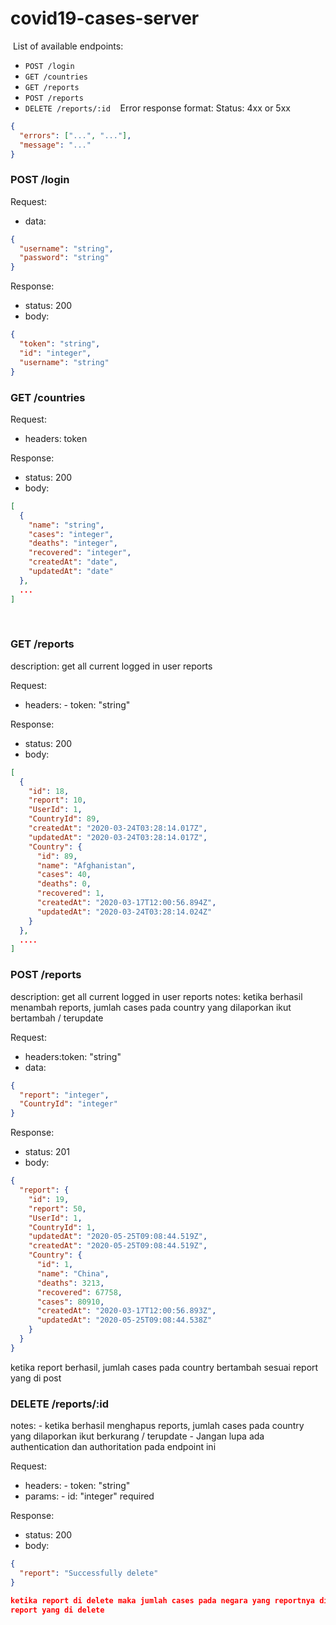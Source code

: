 # covid19-cases-server

​
List of available endpoints:
​

- `POST /login`
  ​
- `GET /countries`
- `GET /reports`
- `POST /reports`
- `DELETE /reports/:id`
  ​
  ​
  ​
  Error response format:
  Status: 4xx or 5xx
  ​

```json
{
  "errors": ["...", "..."],
  "message": "..."
}
```

### POST /login

Request:

- data:

```json
{
  "username": "string",
  "password": "string"
}
```

Response:

- status: 200
- body:
  ​

```json
{
  "token": "string",
  "id": "integer",
  "username": "string"
}
```


### GET /countries

Request:

- headers: token

Response:

- status: 200
- body:

```json
[
  {
    "name": "string",
    "cases": "integer",
    "deaths": "integer",
    "recovered": "integer",
    "createdAt": "date",
    "updatedAt": "date"
  },
  ...
]
```

​

### GET /reports

description: get all current logged in user reports
​

Request:

- headers: - token: "string"

Response:

- status: 200
- body:
  ​

```json
[
  {
    "id": 18,
    "report": 10,
    "UserId": 1,
    "CountryId": 89,
    "createdAt": "2020-03-24T03:28:14.017Z",
    "updatedAt": "2020-03-24T03:28:14.017Z",
    "Country": {
      "id": 89,
      "name": "Afghanistan",
      "cases": 40,
      "deaths": 0,
      "recovered": 1,
      "createdAt": "2020-03-17T12:00:56.894Z",
      "updatedAt": "2020-03-24T03:28:14.024Z"
    }
  },
  ....
]
```

### POST /reports

description: get all current logged in user reports
notes: ketika berhasil menambah reports, jumlah cases pada country yang dilaporkan ikut bertambah / terupdate
​

Request:

- headers:token: "string"
- data:

```json
{
  "report": "integer",
  "CountryId": "integer"
}
```

​Response:

- status: 201
- body:
  ​

```json
{
  "report": {
    "id": 19,
    "report": 50,
    "UserId": 1,
    "CountryId": 1,
    "updatedAt": "2020-05-25T09:08:44.519Z",
    "createdAt": "2020-05-25T09:08:44.519Z",
    "Country": {
      "id": 1,
      "name": "China",
      "deaths": 3213,
      "recovered": 67758,
      "cases": 80910,
      "createdAt": "2020-03-17T12:00:56.893Z",
      "updatedAt": "2020-05-25T09:08:44.538Z"
    }
  }
}
```

ketika report berhasil, jumlah cases pada country bertambah sesuai report yang di post
​
### DELETE /reports/:id

notes: - ketika berhasil menghapus reports, jumlah cases pada country yang dilaporkan ikut berkurang / terupdate - Jangan lupa ada authentication dan authoritation pada endpoint ini
​

Request:

- headers: - token: "string"
- params: - id: "integer" required

Response:

- status: 200
- body:
  ​

```json
{
  "report": "Successfully delete"
}

ketika report di delete maka jumlah cases pada negara yang reportnya didelete akan berkurang sesuai jumlah
report yang di delete
```
